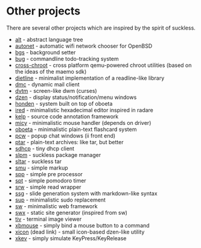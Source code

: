 Other projects
==============
There are several other projects which are inspired by the spirit of suckless.

* [alt](https://github.com/radare/alt) - abstract language tree
* [autonet](https://github.com/mrdomino/autonet) - automatic wifi network chooser for OpenBSD
* [bgs](https://github.com/Gottox/bgs) - background setter
* [bug](http://vicerveza.homeunix.net/~viric/soft/bug/) - commandline todo-tracking system
* [cross-chroot](https://github.com/radare/cross-chroot) - cross platform qemu-powered chroot utilities (based on the ideas of the maemo sdk)
* [dietline](https://github.com/radare/radare2/blob/master/libr/cons/dietline.c) - minimalist implementation of a readline-like library
* [dmc](http://git.suckless.org/dmc/) - dynamic mail client
* [dvtm](http://www.brain-dump.org/projects/dvtm/) - screen-like dwm (curses)
* [dzen](https://github.com/robm/dzen) - display status/notification/menu windows
* [honden](https://github.com/joodan-van-github/honden) - system built on top of oboeta
* [ired](https://github.com/radare/ired) - minimalistic hexadecimal editor inspired in radare
* [kelp](http://kelp.sf.net) - source code annotation framework
* [micy](https://github.com/radare/toys/tree/master/micy) - minimalistic mouse handler (depends on driver)
* [oboeta](https://github.com/joodan-van-github/oboeta) - minimalistic plain-text flashcard system
* [pcw](https://bitbucket.org/emg/pcw) - popup chat windows (ii front end)
* [ptar](https://github.com/joodan-van-github/ptar) - plain-text archives: like tar, but better
* [sdhcp](http://git.2f30.org/sdhcp) - tiny dhcp client
* [slpm](https://github.com/radare/slpm) - suckless package manager
* [sltar](https://github.com/Gottox/sltar) - suckless tar
* [smu](https://github.com/Gottox/smu) - simple markup
* [spp](https://github.com/radare/spp) - simple pre processor
* [spt](https://github.com/pickfire/spt) - simple pomodoro timer
* [srw](https://bitbucket.org/emg/srw) - simple read wrapper
* [ssg](https://github.com/jroimartin/ssg) - slide generation system with markdown-like syntax
* [sup](http://git.suckless.org/sup) - minimalistic sudo replacement
* [sw](https://github.com/jroimartin/sw) - minimalistic web framework
* [swx](http://yeuxdelibad.net/Programmation/swx_en.html) - static site generator (inspired from sw)
* [tiv](https://github.com/radare/tiv) - terminal image viewer
* [xbmouse](https://github.com/vlaadbrain/xbmouse) - simply bind a mouse button to a command
* [xicon](http://hg.youterm.com/xicon/) (dead link) - small icon-based dzen-like utility
* [xkev](https://github.com/vlaadbrain/xkev) - simply simulate KeyPress/KeyRelease

